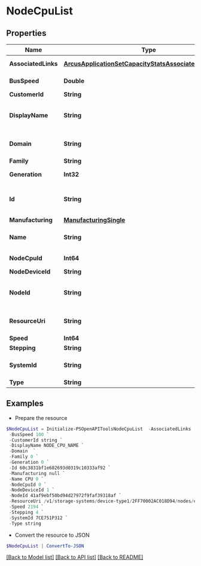 # NodeCpuList
## Properties

Name | Type | Description | Notes
------------ | ------------- | ------------- | -------------
**AssociatedLinks** | [**ArcusApplicationSetCapacityStatsAssociatedLinksInner[]**](ArcusApplicationSetCapacityStatsAssociatedLinksInner.md) | Associated Links Details | [optional] 
**BusSpeed** | **Double** | Bus speed in Mhz | [optional] 
**CustomerId** | **String** | customerId | [optional] 
**DisplayName** | **String** | Name to be used for display purposes | [optional] 
**Domain** | **String** | Domain that the resource belongs to | [optional] 
**Family** | **String** | Family | [optional] 
**Generation** | **Int32** | generation &#x60;Filter, Sort&#x60; | [optional] 
**Id** | **String** | Unique Identifier of the resource &#x60;Filter&#x60; | [optional] 
**Manufacturing** | [**ManufacturingSingle**](ManufacturingSingle.md) |  | [optional] 
**Name** | **String** | Name of the resource. &#x60;Filter, Sort&#x60; | [optional] 
**NodeCpuId** | **Int64** | Numeric ID of the resource | [optional] 
**NodeDeviceId** | **String** | ID of the node | [optional] 
**NodeId** | **String** | Unique Identifier of the node. &#x60;Filter, Sort&#x60; | [optional] 
**ResourceUri** | **String** | resourceUri for detailed node cpu object | [optional] 
**Speed** | **Int64** | Speed in Mhz | [optional] 
**Stepping** | **String** | Stepping level | [optional] 
**SystemId** | **String** | systemId/Serial Number  of the array. | [optional] 
**Type** | **String** | type | [optional] 

## Examples

- Prepare the resource
```powershell
$NodeCpuList = Initialize-PSOpenAPIToolsNodeCpuList  -AssociatedLinks [{&quot;resourceUri&quot;:&quot;/v1/storage-systems/device-type1/2FF70002AC01F0FF&quot;,&quot;type&quot;:&quot;systems&quot;},{&quot;resourceUri&quot;:&quot;/v1/storage-systems/device-type1/2FF70002AC01F0FF/nodes/e9d353bf98fc1a6bdb90b824e3ca14b5&quot;,&quot;type&quot;:&quot;nodes&quot;}] `
 -BusSpeed 100 `
 -CustomerId string `
 -DisplayName NODE_CPU_NAME `
 -Domain  `
 -Family 0 `
 -Generation 0 `
 -Id 60c3831bf1e682693d0319c10333af92 `
 -Manufacturing null `
 -Name CPU 0 `
 -NodeCpuId 0 `
 -NodeDeviceId 1 `
 -NodeId 41af9ebf50bd94d27972f9faf39318af `
 -ResourceUri /v1/storage-systems/device-type1/2FF70002AC018D94/nodes/e9d353bf98fc1a6bdb90b824e3ca14b5/node-cpus/60c3831bf1e682693d0319c10333af92 `
 -Speed 2194 `
 -Stepping 4 `
 -SystemId 7CE751P312 `
 -Type string
```

- Convert the resource to JSON
```powershell
$NodeCpuList | ConvertTo-JSON
```

[[Back to Model list]](../README.md#documentation-for-models) [[Back to API list]](../README.md#documentation-for-api-endpoints) [[Back to README]](../README.md)

